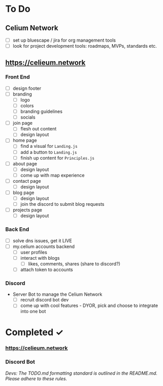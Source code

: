 # To Do

## Celium Network
- [ ] set up bluescape / jira for org management tools
- [ ] look for project development tools: roadmaps, MVPs, standards etc.

## https://celieum.network
### Front End
- [ ] design footer
- [ ] branding
  - [ ] logo
  - [ ] colors
  - [ ] branding guidelines
  - [ ] socials
- [ ] join page
  - [ ] flesh out content
  - [ ] design layout
- [ ] home page
  - [ ] find a visual for `Landing.js`
  - [ ] add a button to `Landing.js`
  - [ ] finish up content for `Principles.js`
- [ ] about page
  - [ ] design layout
  - [ ] come up with map experience
- [ ] contact page
  - [ ] design layout
- [ ] blog page
  - [ ] design layout
  - [ ] join the discord to submit blog requests
- [ ] projects page
  - [ ] design layout

### Back End
- [ ] solve dns issues, get it LIVE
- [ ] my.celium accounts backend
  - [ ] user profiles
  - [ ] interact with blogs
    - [ ] likes, comments, shares (share to discord?)
  - [ ] attach token to accounts

### Discord
- Server Bot to manage the Celium Network
  - [ ] recruit discord bot dev
  - [ ] come up with cool features - DYOR, pick and choose to integrate into one bot

# Completed ✓
### https://celieum.network

### Discord Bot


_Devs: The TODO.md formatting standard is outlined in the README.md. Please adhere to these rules._

